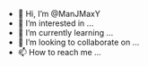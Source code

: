 - 👋 Hi, I’m @ManJMaxY
- 👀 I’m interested in ...
- 🌱 I’m currently learning ...
- 💞️ I’m looking to collaborate on ...
- 📫 How to reach me ...

<!---
ManJMaxY/ManJMaxY is a ✨ special ✨ repository because its `README.md` (this file) appears on your GitHub profile.
You can click the Preview link to take a look at your changes.
--->

